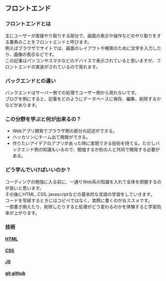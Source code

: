 ## フロントエンド
### フロントエンドとは

主にユーザーが直接やり取りする部分で、画面の表示や操作などのやり取りをする要素のことをフロントエンドと呼びます。  
例えばブラウザでサイトでは、画面のレイアウトや検索のために文字を入力したり、画像の表示などです。  
この記事はパソコンやスマホなどのデバイスで表示されていると思いますが、フロントエンドの実装がされているので見れます。


### バックエンドとの違い

バックエンドはサーバー側での処理でユーザー側から見れないです。  
ブログを例にすると、記事をどのようにデータベースに保存、編集、削除するかなどがあります。


### この分野を学ぶと何が出来るの？

- Webアプリ開発でブラウザ側の部分の記述ができる。 
- ハッカソンにチーム出て開発ができる。
- 作りたいアイデアのアプリがあった時に実現できる技術を持てる。ただしバックエンド側の知識もいるので、勉強するか別の人と共同で開発する必要がある。

### どう学んでいけばいいのか？

コーディングの勉強に入る前に、一通りWeb系の知識を入れて全体を把握するのが良いと思います。  
その後にHTML, CSS, javascriptなどの基本的な言語の学習をしていきます。  
コードを写経するときにはコピペではなく、実際に書くのがおススメです。  
一部書き換えたり、削除したりすると処理がどう変わるのかを体験すると学習効率が上がります。  

### 技術
#### [HTML](https://huitgroup.github.io/huit-roadmap/frontend/html)
#### [CSS](https://huitgroup.github.io/huit-roadmap/frontend/css)
#### [JS](https://huitgroup.github.io/huit-roadmap/frontend/js)
#### [git github](https://huitgroup.github.io/huit-roadmap/frontend//git_github)

